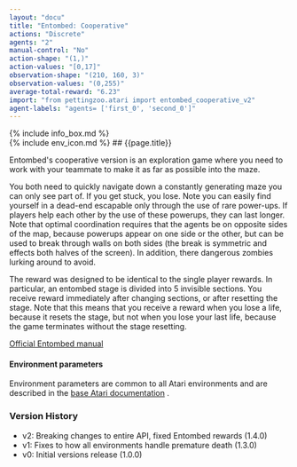 ```yaml
---
layout: "docu"
title: "Entombed: Cooperative"
actions: "Discrete"
agents: "2"
manual-control: "No"
action-shape: "(1,)"
action-values: "[0,17]"
observation-shape: "(210, 160, 3)"
observation-values: "(0,255)"
average-total-reward: "6.23"
import: "from pettingzoo.atari import entombed_cooperative_v2"
agent-labels: "agents= ['first_0', 'second_0']"
---
```


<div class="docu-info" markdown="1">
{% include info_box.md %}
</div>

<div class="docu-content" markdown="1">
<div class="appear_big env-title" markdown="1">
{% include env_icon.md %}
## {{page.title}}
</div>





Entombed's cooperative version is an exploration game
where you need to work with your teammate to make it
as far as possible into the maze.

You both need to quickly navigate down a constantly generating
maze you can only see part of. If you get stuck, you lose.
Note you can easily find yourself in a dead-end escapable only through the use of rare power-ups.
If players help each other by the use of these powerups, they can last longer. Note that optimal coordination requires that the agents be on opposite sides of the map, because powerups appear on one side or the other, but can be used to break through walls on both sides (the break is symmetric and effects both halves of the screen).
In addition, there dangerous zombies lurking around to avoid.

The reward was designed to be identical to the single player rewards. In particular, an entombed stage is divided into 5 invisible sections. You receive reward immediately after changing sections, or after resetting the stage. Note that this means that you receive a reward when you lose a life, because it resets the stage, but not when you lose your last life, because the game terminates without the stage resetting.


[Official Entombed manual](https://atariage.com/manual_html_page.php?SoftwareLabelID=165)


#### Environment parameters

Environment parameters are common to all Atari environments and are described in the [base Atari documentation](../atari) .

### Version History

* v2: Breaking changes to entire API, fixed Entombed rewards (1.4.0)
* v1: Fixes to how all environments handle premature death (1.3.0)
* v0: Initial versions release (1.0.0)
</div>
